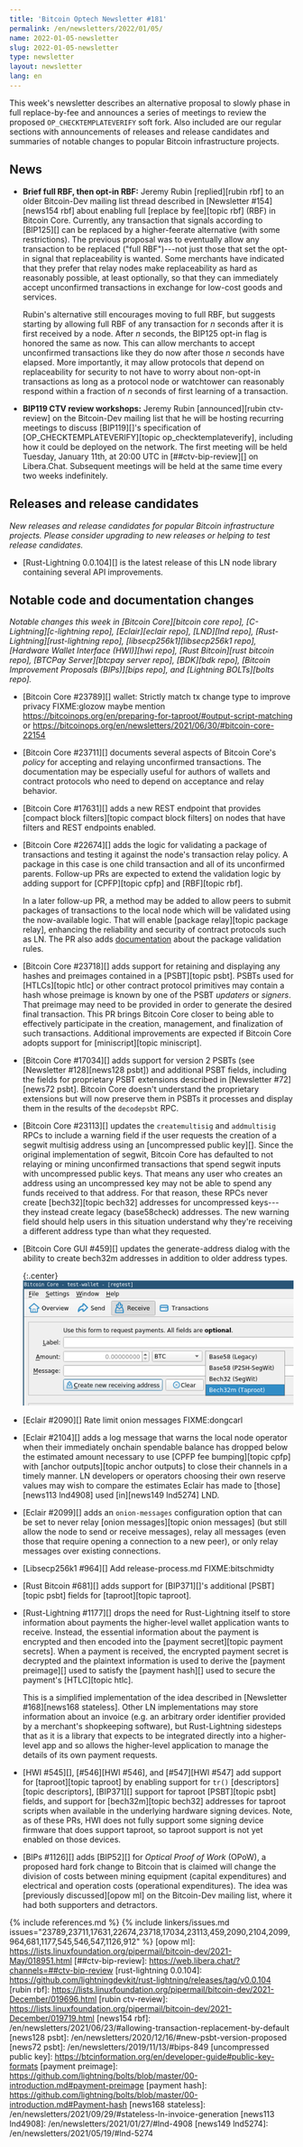 ```yaml
---
title: 'Bitcoin Optech Newsletter #181'
permalink: /en/newsletters/2022/01/05/
name: 2022-01-05-newsletter
slug: 2022-01-05-newsletter
type: newsletter
layout: newsletter
lang: en
---
```

This week's newsletter describes an alternative proposal to slowly phase
in full replace-by-fee and announces a series of meetings to review the
proposed `OP_CHECKTEMPLATEVERIFY` soft fork.  Also included are our
regular sections with announcements of releases and release candidates
and summaries of notable changes to popular Bitcoin infrastructure
projects.

## News

- **Brief full RBF, then opt-in RBF:** Jeremy Rubin [replied][rubin rbf]
  to an older Bitcoin-Dev mailing list thread described in [Newsletter
  #154][news154 rbf] about enabling full [replace by fee][topic rbf]
  (RBF) in Bitcoin Core.  Currently, any transaction that signals
  according to [BIP125][] can be replaced by a higher-feerate
  alternative (with some restrictions).  The previous proposal was to
  eventually allow any transaction to be replaced ("full RBF")---not just
  those that set the opt-in signal that replaceability is wanted.  Some merchants have
  indicated that they prefer that relay nodes make replaceability as hard
  as reasonably possible, at least optionally, so that they can
  immediately accept unconfirmed transactions in exchange for low-cost
  goods and services.

    Rubin's alternative still encourages moving to full RBF, but
    suggests starting by allowing full RBF of any transaction for *n*
    seconds after it is first received by a node.  After *n* seconds,
    the BIP125 opt-in flag is honored the same as now.  This can allow
    merchants to accept unconfirmed transactions like they do now after
    those *n* seconds have elapsed.  More importantly, it may allow
    protocols that depend on replaceability for security to not have to
    worry about non-opt-in transactions as long as a protocol node or
    watchtower can reasonably respond within a fraction of *n* seconds
    of first learning of a transaction.

- **BIP119 CTV review workshops:** Jeremy Rubin [announced][rubin
  ctv-review] on the Bitcoin-Dev mailing list that he will be hosting
  recurring meetings to discuss [BIP119][]'s specification of
  [OP_CHECKTEMPLATEVERIFY][topic op_checktemplateverify], including how
  it could be deployed on the network.  The first meeting will be held
  Tuesday, January 11th, at 20:00 UTC in [##ctv-bip-review][] on
  Libera.Chat.  Subsequent meetings will be held at the same time every
  two weeks indefinitely.

## Releases and release candidates

*New releases and release candidates for popular Bitcoin infrastructure
projects.  Please consider upgrading to new releases or helping to test
release candidates.*

- [Rust-Lightning 0.0.104][] is the latest release of this LN node
  library containing several API improvements.

## Notable code and documentation changes

*Notable changes this week in [Bitcoin Core][bitcoin core repo],
[C-Lightning][c-lightning repo], [Eclair][eclair repo], [LND][lnd repo],
[Rust-Lightning][rust-lightning repo], [libsecp256k1][libsecp256k1
repo], [Hardware Wallet Interface (HWI)][hwi repo],
[Rust Bitcoin][rust bitcoin repo], [BTCPay Server][btcpay server repo],
[BDK][bdk repo], [Bitcoin Improvement Proposals (BIPs)][bips repo], and
[Lightning BOLTs][bolts repo].*

- [Bitcoin Core #23789][] wallet: Strictly match tx change type to improve privacy FIXME:glozow maybe mention https://bitcoinops.org/en/preparing-for-taproot/#output-script-matching or https://bitcoinops.org/en/newsletters/2021/06/30/#bitcoin-core-22154

- [Bitcoin Core #23711][] documents several aspects of Bitcoin Core's
  *policy* for accepting and relaying unconfirmed transactions.  The
  documentation may be especially useful for authors of wallets and
  contract protocols who need to depend on acceptance and relay
  behavior.

- [Bitcoin Core #17631][] adds a new REST endpoint that provides
  [compact block filters][topic compact block filters] on nodes that
  have filters and REST endpoints enabled.

- [Bitcoin Core #22674][] adds the logic for validating a package of
  transactions and testing it against the node's transaction relay
  policy.  A package in this case is one child transaction and all of
  its unconfirmed parents.  Follow-up PRs are expected to extend
  the validation logic by adding support for [CPFP][topic cpfp] and
  [RBF][topic rbf].

    In a later follow-up PR, a method may be added to allow peers to
    submit packages of transactions to the local node which will be
    validated using the now-available logic.  That will enable [package
    relay][topic package relay], enhancing the reliability and
    security of contract protocols such as LN.  The PR also adds
    [documentation][package doc] about the package validation rules.

[package doc]: https://github.com/glozow/bitcoin/blob/046e8ff264be6b888c0f9a9d822e32aa74e19b78/doc/policy/packages.md

- [Bitcoin Core #23718][] adds support for retaining and displaying any
  hashes and preimages contained in a [PSBT][topic psbt].  PSBTs used
  for [HTLCs][topic htlc] or other contract protocol primitives may
  contain a hash whose preimage is known by one of the PSBT *updaters*
  or *signers*.  That preimage may need to be provided in order to
  generate the desired final transaction.  This PR brings Bitcoin Core
  closer to being able to effectively participate in the creation,
  management, and finalization of such transactions.  Additional
  improvements are expected if Bitcoin Core adopts support for
  [miniscript][topic miniscript].

- [Bitcoin Core #17034][] adds support for version 2 PSBTs (see
  [Newsletter #128][news128 psbt]) and additional PSBT fields, including
  the fields for proprietary PSBT extensions described in [Newsletter
  #72][news72 psbt].  Bitcoin Core doesn't understand the proprietary
  extensions but will now preserve them in PSBTs it processes and
  display them in the results of the `decodepsbt` RPC.

- [Bitcoin Core #23113][] updates the `createmultisig` and `addmultisig`
  RPCs to include a warning field if the user requests the creation of a
  segwit multisig address using an [uncompressed public key][].  Since
  the original implementation of segwit, Bitcoin Core has defaulted to
  not relaying or mining unconfirmed transactions that spend segwit
  inputs with uncompressed public keys.  That means any user who creates
  an address using an uncompressed key may not be able to spend any
  funds received to that address.  For that reason, these RPCs never
  create [bech32][topic bech32] addresses for uncompressed keys---they
  instead create legacy (base58check) addresses.  The new warning field
  should help users in this situation understand why they're receiving a
  different address type than what they requested.

- [Bitcoin Core GUI #459][] updates the generate-address dialog with the
  ability to create bech32m addresses in addition to older address
  types.

    {:.center}
    ![Screenshot address picker](/img/posts/2022-01-core-gui-address-picker.png)

- [Eclair #2090][] Rate limit onion messages FIXME:dongcarl

- [Eclair #2104][] adds a log message that warns the local node operator
  when their immediately onchain spendable balance has dropped below the
  estimated amount necessary to use [CPFP fee bumping][topic cpfp] with
  [anchor outputs][topic anchor outputs] to close their channels in a
  timely manner.  LN developers or operators choosing their own
  reserve values may wish to compare the estimates Eclair has made to
  [those][news113 lnd4908] used [in][news149 lnd5274] LND.

- [Eclair #2099][] adds an `onion-messages` configuration option that
  can be set to never relay [onion messages][topic onion messages] (but
  still allow the node to send or receive messages), relay all messages
  (even those that require opening a connection to a new peer), or only
  relay messages over existing connections.

- [Libsecp256k1 #964][] Add release-process.md FIXME:bitschmidty

- [Rust Bitcoin #681][] adds support for [BIP371][]'s additional
  [PSBT][topic psbt] fields for [taproot][topic taproot].

- [Rust-Lightning #1177][] drops the need for Rust-Lightning itself to
  store information about payments the higher-level wallet application
  wants to receive.  Instead, the essential information about the
  payment is encrypted and then encoded into the [payment secret][topic
  payment secrets].  When a payment is received, the encrypted payment
  secret is decrypted and the plaintext information is used to derive
  the [payment preimage][] used to satisfy the [payment hash][] used to
  secure the payment's [HTLC][topic htlc].

    This is a simplified implementation of the idea described in
    [Newsletter #168][news168 stateless].  Other LN implementations
    may store information about an invoice (e.g. an arbitrary order
    identifier provided by a merchant's shopkeeping software), but
    Rust-Lightning sidesteps that as it is a library that expects to be
    integrated directly into a higher-level app and so allows the
    higher-level application to manage the details of its own payment
    requests.

- [HWI #545][], [#546][HWI #546], and [#547][HWI #547] add support for
  [taproot][topic taproot] by enabling support for `tr()`
  [descriptors][topic descriptors], [BIP371][] support for taproot
  [PSBT][topic psbt] fields, and support for [bech32m][topic bech32]
  addresses for taproot scripts when available in the underlying hardware
  signing devices.  Note, as of these PRs, HWI does not fully support
  some signing device firmware that does support taproot, so taproot
  support is not yet enabled on those devices.

- [BIPs #1126][] adds [BIP52][] for *Optical Proof of Work* (OPoW), a
  proposed hard fork change to Bitcoin that is claimed will change the
  division of costs between mining equipment (capital expenditures) and
  electrical and operation costs (operational expenditures).  The idea
  was [previously discussed][opow ml] on the Bitcoin-Dev mailing list,
  where it had both supporters and detractors.

{% include references.md %}
{% include linkers/issues.md issues="23789,23711,17631,22674,23718,17034,23113,459,2090,2104,2099,964,681,1177,545,546,547,1126,912" %}
[opow ml]: https://lists.linuxfoundation.org/pipermail/bitcoin-dev/2021-May/018951.html
[##ctv-bip-review]: https://web.libera.chat/?channels=##ctv-bip-review
[rust-lightning 0.0.104]: https://github.com/lightningdevkit/rust-lightning/releases/tag/v0.0.104
[rubin rbf]: https://lists.linuxfoundation.org/pipermail/bitcoin-dev/2021-December/019696.html
[rubin ctv-review]: https://lists.linuxfoundation.org/pipermail/bitcoin-dev/2021-December/019719.html
[news154 rbf]: /en/newsletters/2021/06/23/#allowing-transaction-replacement-by-default
[news128 psbt]: /en/newsletters/2020/12/16/#new-psbt-version-proposed
[news72 psbt]: /en/newsletters/2019/11/13/#bips-849
[uncompressed public key]: https://btcinformation.org/en/developer-guide#public-key-formats
[payment preimage]: https://github.com/lightning/bolts/blob/master/00-introduction.md#payment-preimage
[payment hash]: https://github.com/lightning/bolts/blob/master/00-introduction.md#Payment-hash
[news168 stateless]: /en/newsletters/2021/09/29/#stateless-ln-invoice-generation
[news113 lnd4908]: /en/newsletters/2021/01/27/#lnd-4908
[news149 lnd5274]: /en/newsletters/2021/05/19/#lnd-5274
